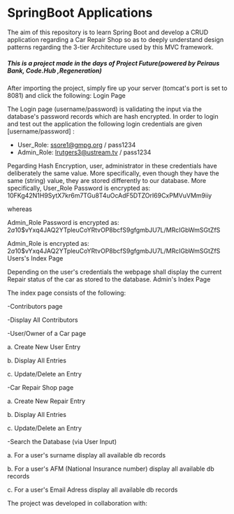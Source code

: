<h1>SpringBoot Applications</h1>

The aim of this repository is to learn Spring Boot and develop a CRUD application regarding a Car Repair Shop so as to deeply understand design patterns regarding the 3-tier Architecture used by this MVC framework.

<h5>This is a project made in the days of <strong>Project Future</strong>(powered by Peiraus Bank, Code.Hub ,Regeneration)</h5>

After importing the project, simply fire up your server (tomcat's port is set to 8081) and click the following:
Login Page

The Login page (username/password) is validating the input via the database's password records which are hash encrypted. In order to login and test out the application the following login credentials are given [username/password] :

- User_Role: ssore1@gmpg.org / pass1234
- Admin_Role: lrutgers3@ustream.tv / pass1234

Ρegarding Hash Encryption, user, administrator in these credentials have deliberately the same value. More specifically, even though they have the same (string) value, they are stored differently to our database. More specifically, User_Role Password is encrypted as: $10$FKg42N1H9SytX7kr6m7TGu8T4uOcAdF5DTZOrI69CxPMVuVMm9iiy

whereas

Admin_Role Password is encrypted as: $2a$10$vYxq4JAQ2YTpleuCoYRtvOP8bcfS9gfgmbJU7L/MRcIGbWmSGtZfS

Admin_Role is encrypted as: $2a$10$vYxq4JAQ2YTpleuCoYRtvOP8bcfS9gfgmbJU7L/MRcIGbWmSGtZfS
Users's Index Page

Depending on the user's credentials the webpage shall display the current Repair status of the car as stored to the database.
Admin's Index Page

The index page consists of the following:

-Contributors page

-Display All Contributors

-User/Owner of a Car page

a. Create New User Entry

b. Display All Entries

c. Update/Delete an Entry

-Car Repair Shop page

a. Create New Repair Entry

b. Display All Entries

c. Update/Delete an Entry

-Search the Database (via User Input)

a. For a user's surname display all available db records

b. For a user's AFM (National Insurance number) display all available db records

c. For a user's Email Adress display all available db records

The project was developed in collaboration with: 
